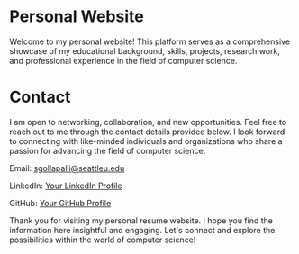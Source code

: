 # Personal Website

Welcome to my personal website! This platform serves as a comprehensive showcase of my educational background, skills, projects, research work, and professional experience in the field of computer science.

# Contact

I am open to networking, collaboration, and new opportunities. Feel free to reach out to me through the contact details provided below. I look forward to connecting with like-minded individuals and organizations who share a passion for advancing the field of computer science.

Email: sgollapalli@seattleu.edu

LinkedIn: [Your LinkedIn Profile](https://www.linkedin.com/in/anupam-ahi/)

GitHub: [Your GitHub Profile](https://github.com/anupam-ahi)

Thank you for visiting my personal resume website. I hope you find the information here insightful and engaging. Let's connect and explore the possibilities within the world of computer science!
